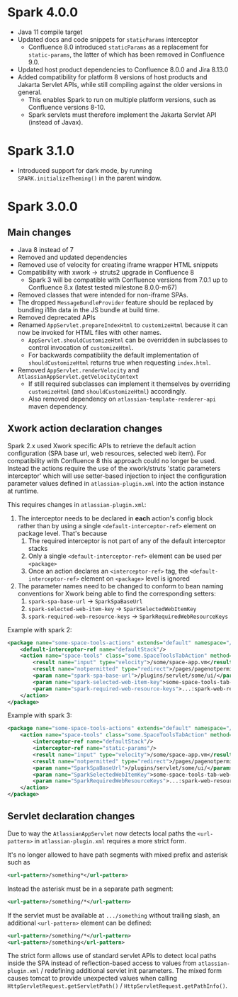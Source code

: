 # Spark 4.0.0
* Java 11 compile target
* Updated docs and code snippets for `staticParams` interceptor
    * Confluence 8.0 introduced `staticParams` as a replacement for `static-params`, the latter of which has been removed in Confluence 9.0. 
* Updated host product dependencies to Confluence 8.0.0 and Jira 8.13.0
* Added compatibility for platform 8 versions of host products and Jakarta Servlet APIs, while still compiling against the older versions in general.
    * This enables Spark to run on multiple platform versions, such as Confluence versions 8-10.
    * Spark servlets must therefore implement the Jakarta Servlet API (instead of Javax).

# Spark 3.1.0
* Introduced support for dark mode, by running `SPARK.initializeTheming()` in the parent window.

# Spark 3.0.0

## Main changes
* Java 8 instead of 7
* Removed and updated dependencies
* Removed use of velocity for creating iframe wrapper HTML snippets
* Compatibility with xwork -> struts2 upgrade in Confluence 8
    * Spark 3 will be compatible with Confluence versions from 7.0.1 up to Confluence 8.x (latest tested milestone 8.0.0-m67)
* Removed classes that were intended for non-iframe SPAs.
* The dropped `MessageBundleProvider` feature should be replaced by bundling i18n data in the JS bundle at build time.
* Removed deprecated APIs
* Renamed `AppServlet.prepareIndexHtml` to `customizeHtml` because it can now be invoked for HTML files with other names.
    * `AppServlet.shouldCustomizeHtml` can be overridden in subclasses to control invocation of `customizeHtml`.
    * For backwards compatibility the default implementation of `shouldCustomizeHtml` returns true when requesting `index.html`. 
* Removed `AppServlet.renderVelocity` and `AtlassianAppServlet.getVelocityContext`
    * If still required subclasses can implement it themselves by overriding `customizeHtml` (and `shouldCustomizeHtml`) accordingly.
    * Also removed dependency on `atlassian-template-renderer-api` maven dependency.

## Xwork action declaration changes
Spark 2.x used Xwork specific APIs to retrieve the default action configuration (SPA base url, web resources, selected web item). For compatibility with Confluence 8 this approach could no longer be used.
Instead the actions require the use of the xwork/struts 'static parameters interceptor' which will use setter-based injection to inject the configuration parameter values defined in `atlassian-plugin.xml` into the action instance at runtime.

This requires changes in `atlassian-plugin.xml`:
1. The interceptor needs to be declared in **each** action's config block rather than by using a single `<default-interceptor-ref>` element on package level. That's because
    1. The required interceptor is not part of any of the default interceptor stacks
    2. Only a single `<default-interceptor-ref>` element can be used per `<package>`
    3. Once an action declares an `<interceptor-ref>` tag, the `<default-interceptor-ref>` element on `<package>` level is ignored
2. The parameter names need to be changed to conform to bean naming conventions for Xwork being able to find the corresponding setters:
    1. `spark-spa-base-url` -> `SparkSpaBaseUrl`
    2. `spark-selected-web-item-key` -> `SparkSelectedWebItemKey`
    3.  `spark-required-web-resource-keys` -> `SparkRequiredWebResourceKeys`

Example with spark 2:
```xml
<package name="some-space-tools-actions" extends="default" namespace="/spaces/...">
    <default-interceptor-ref name="defaultStack"/>
    <action name="space-tools" class="some.SpaceToolsTabAction" method="index">
        <result name="input" type="velocity">/some/space-app.vm</result>
        <result name="notpermitted" type="redirect">/pages/pagenotpermitted.action</result>
        <param name="spark-spa-base-url">/plugins/servlet/some/ui/</param>
        <param name="spark-selected-web-item-key">some-space-tools-tab-web-item</param>
        <param name="spark-required-web-resource-keys">...:spark-web-resource</param>
    </action>
</package>
```

Example with spark 3:
```xml
<package name="some-space-tools-actions" extends="default" namespace="/spaces/...">
    <action name="space-tools" class="some.SpaceToolsTabAction" method="index">
        <interceptor-ref name="defaultStack"/>
        <interceptor-ref name="static-params"/>
        <result name="input" type="velocity">/some/space-app.vm</result>
        <result name="notpermitted" type="redirect">/pages/pagenotpermitted.action</result>
        <param name="SparkSpaBaseUrl">/plugins/servlet/some/ui/</param>
        <param name="SparkSelectedWebItemKey">some-space-tools-tab-web-item</param>
        <param name="SparkRequiredWebResourceKeys">...:spark-web-resource</param>
    </action>
</package>
```

## Servlet declaration changes
Due to way the `AtlassianAppServlet` now detects local paths the `<url-pattern>` in `atlassian-plugin.xml` requires a more strict form.

It's no longer allowed to have path segments with mixed prefix and asterisk such as
```xml
<url-pattern>/something*</url-pattern>
```
Instead the asterisk must be in a separate path segment:
```xml
<url-pattern>/something/*</url-pattern>
```
If the servlet must be available at `.../something` without trailing slash, an additional `<url-pattern>` element can be defined:
```xml
<url-pattern>/something/*</url-pattern>
<url-pattern>/something</url-pattern>
```

The strict form allows use of standard servlet APIs to detect local paths inside the SPA instead of reflection-based access to values from `atlassian-plugin.xml` / redefining additional servlet init parameters.
The mixed form causes tomcat to provide unexpected values when calling `HttpServletRequest.getServletPath()` / `HttpServletRequest.getPathInfo()`.
